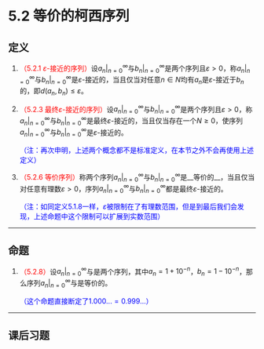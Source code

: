 # 5.2 等价的柯西序列

## 定义

1. <font color=red>（5.2.1 $\varepsilon$-接近的序列）</font>设$a_n|^\infty_{n=0}$与$b_n|^\infty_{n=0}$是两个序列且$\varepsilon>0$，称$a_n|^\infty_{n=0}$与$b_n|^\infty_{n=0}$是$\varepsilon$-接近的，当且仅当对任意$n∈N$均有$a_n$是$\varepsilon$-接近于$b_n$的，即$d(a_n,b_n)≤\varepsilon$。

2. <font color=red>（5.2.3 最终$\varepsilon$-接近的序列）</font>设$a_n|^\infty_{n=0}$与$b_n|^\infty_{n=0}$是两个序列且$\varepsilon>0$，称$a_n|^\infty_{n=0}$与$b_n|^\infty_{n=0}$是最终$\varepsilon$-接近的，当且仅当存在一个$N≥0$，使序列$a_n|^\infty_{n=0}$与$b_n|^\infty_{n=0}$是$\varepsilon$-接近的。

   <font color=blue>（注：再次申明，上述两个概念都不是标准定义，在本节之外不会再使用上述定义）</font>

3. <font color=red>（5.2.6 等价序列）</font>称两个序列$a_n|^\infty_{n=0}$与$b_n|^\infty_{n=0}$是__等价的__，当且仅当对任意有理数$\varepsilon>0$，序列$a_n|^\infty_{n=0}$与$b_n|^\infty_{n=0}$都是最终$\varepsilon$-接近的。

   <font color=blue>（注：如同定义5.1.8一样，$\varepsilon$被限制在了有理数范围，但是到最后我们会发现，上述命题中这个限制可以扩展到实数范围）</font>

---

## 命题

1. <font color=red>（5.2.8）</font>设$a_n|^\infty_{n=0}$与是两个序列，其中$a_n=1+10^{-n}$，$b_n=1-10^{-n}$，那么序列$a_n|^\infty_{n=0}$与是等价的。

   <font color=blue>（这个命题直接断定了$1.000...=0.999...$）</font>

---

## 课后习题